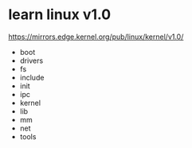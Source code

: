 # learn linux v1.0

https://mirrors.edge.kernel.org/pub/linux/kernel/v1.0/

- boot
- drivers
- fs
- include
- init
- ipc
- kernel
- lib
- mm
- net
- tools
